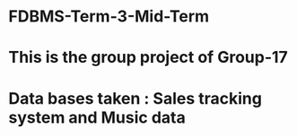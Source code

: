 # FDBMS-Term-3-Mid-Term
# This is the group project of Group-17
# Data bases taken : Sales tracking system and Music data
